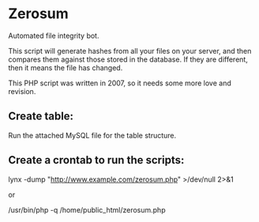 # Zerosum
Automated file integrity bot.

This script will generate hashes from all your files on your server, and then compares them against those stored in the database. If they are different, then it means the file has changed.

This PHP script was written in 2007, so it needs some more love and revision.

Create table:
-------------
Run the attached MySQL file for the table structure.

Create a crontab to run the scripts:
------------------------------------

lynx -dump "http://www.example.com/zerosum.php" >/dev/null 2>&1

or

/usr/bin/php -q /home/public_html/zerosum.php

